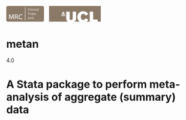 <a href ="https://www.ctu.mrc.ac.uk/"><img src="MRCCTU_at_UCL_Logo.png" width="50%" /></a>

# metan
 4.0

# A Stata package to perform meta-analysis of aggregate (summary) data
